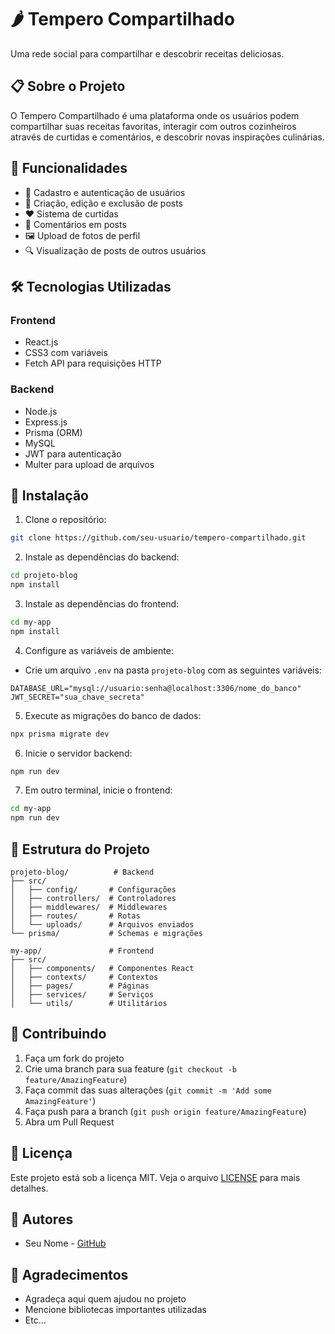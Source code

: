 # 🌶️ Tempero Compartilhado

Uma rede social para compartilhar e descobrir receitas deliciosas.

## 📋 Sobre o Projeto

O Tempero Compartilhado é uma plataforma onde os usuários podem compartilhar suas receitas favoritas, interagir com outros cozinheiros através de curtidas e comentários, e descobrir novas inspirações culinárias.

## 🚀 Funcionalidades

- 👤 Cadastro e autenticação de usuários
- 📝 Criação, edição e exclusão de posts
- ❤️ Sistema de curtidas
- 💬 Comentários em posts
- 🖼️ Upload de fotos de perfil
- 🔍 Visualização de posts de outros usuários

## 🛠️ Tecnologias Utilizadas

### Frontend
- React.js
- CSS3 com variáveis
- Fetch API para requisições HTTP

### Backend
- Node.js
- Express.js
- Prisma (ORM)
- MySQL
- JWT para autenticação
- Multer para upload de arquivos

## 🔧 Instalação

1. Clone o repositório:
```bash
git clone https://github.com/seu-usuario/tempero-compartilhado.git
```

2. Instale as dependências do backend:
```bash
cd projeto-blog
npm install
```

3. Instale as dependências do frontend:
```bash
cd my-app
npm install
```

4. Configure as variáveis de ambiente:
- Crie um arquivo `.env` na pasta `projeto-blog` com as seguintes variáveis:
```env
DATABASE_URL="mysql://usuario:senha@localhost:3306/nome_do_banco"
JWT_SECRET="sua_chave_secreta"
```

5. Execute as migrações do banco de dados:
```bash
npx prisma migrate dev
```

6. Inicie o servidor backend:
```bash
npm run dev
```

7. Em outro terminal, inicie o frontend:
```bash
cd my-app
npm run dev
```

## 📁 Estrutura do Projeto

```
projeto-blog/          # Backend
├── src/
│   ├── config/       # Configurações
│   ├── controllers/  # Controladores
│   ├── middlewares/  # Middlewares
│   ├── routes/       # Rotas
│   └── uploads/      # Arquivos enviados
└── prisma/           # Schemas e migrações

my-app/               # Frontend
├── src/
│   ├── components/   # Componentes React
│   ├── contexts/     # Contextos
│   ├── pages/        # Páginas
│   ├── services/     # Serviços
│   └── utils/        # Utilitários
```

## 🤝 Contribuindo

1. Faça um fork do projeto
2. Crie uma branch para sua feature (`git checkout -b feature/AmazingFeature`)
3. Faça commit das suas alterações (`git commit -m 'Add some AmazingFeature'`)
4. Faça push para a branch (`git push origin feature/AmazingFeature`)
5. Abra um Pull Request

## 📝 Licença

Este projeto está sob a licença MIT. Veja o arquivo [LICENSE](LICENSE) para mais detalhes.

## 👥 Autores

- Seu Nome - [GitHub](https://github.com/seu-usuario)

## 🙏 Agradecimentos

- Agradeça aqui quem ajudou no projeto
- Mencione bibliotecas importantes utilizadas
- Etc... 